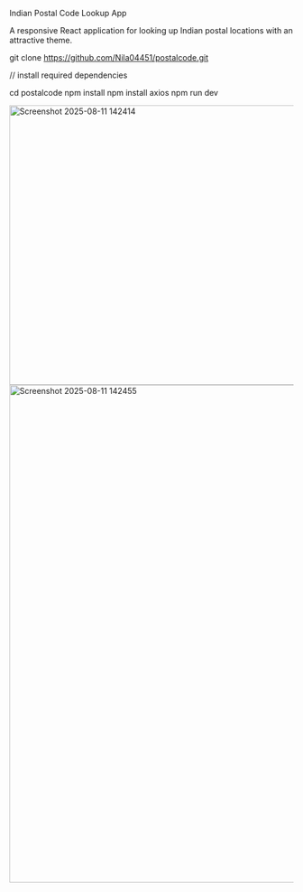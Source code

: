 Indian Postal Code Lookup App

A responsive React application for looking up Indian postal locations with an attractive  theme.



git clone https://github.com/Nila04451/postalcode.git


 // install required dependencies
 
cd postalcode
npm install
npm install axios
npm run dev

<img width="702" height="495" alt="Screenshot 2025-08-11 142414" src="https://github.com/user-attachments/assets/fec5104a-ae1d-4693-be78-69a446c61d85" />



<img width="598" height="881" alt="Screenshot 2025-08-11 142455" src="https://github.com/user-attachments/assets/9fea620a-ccb3-4942-ba14-459e7065f065" />



